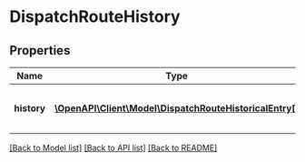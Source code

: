 # DispatchRouteHistory

## Properties
Name | Type | Description | Notes
------------ | ------------- | ------------- | -------------
**history** | [**\OpenAPI\Client\Model\DispatchRouteHistoricalEntry[]**](DispatchRouteHistoricalEntry.md) | History of the route&#39;s state changes. | [optional] 

[[Back to Model list]](../README.md#documentation-for-models) [[Back to API list]](../README.md#documentation-for-api-endpoints) [[Back to README]](../README.md)


